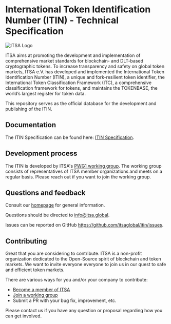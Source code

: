 # International Token Identification Number (ITIN) - Technical Specification

![ITSA Logo](https://itsa.global/wpcontent425/wp-content/uploads/2019/10/itsa_logo2.png)

ITSA aims at promoting the development and implementation of comprehensive market standards for blockchain- and DLT-based cryptographic tokens. To increase transparency and safety on global token markets, ITSA e.V. has developed and implemented the International Token Identification Number (ITIN), a unique and fork-resilient token identifier, the International Token Classification Framework (ITC), a comprehensive classification framework for tokens, and maintains the TOKENBASE, the world’s largest register for token data.

This repository serves as the official database for the development and publishing of the ITIN. 

Documentation
-------------

The ITIN Specification can be found here: [ITIN Specification](https://github.com/itsaglobal/itin/blob/main/ITIN.md).

Development process
-------------

The ITIN is developed by ITSA's [PWG1 working group](https://my.itsa.global/working-group-itin). The working group consists of representatives of ITSA member organizations and meets on a regular basis. Please reach out if you want to join the working group.

Questions and feedback
----------------------

Consult our [homepage](https://itsa.global) for general information. 

Questions should be directed to info@itsa.global.

Issues can be reported on GitHub
https://github.com/itsaglobal/itin/issues.

Contributing
------------

Great that you are considering to contribute. ITSA is a non-profit organization dedicated to the Open-Source spirit of blockchain and token markets. We want to invite everyone everyone to join us in our quest to safe and efficient token markets.

There are various ways for you and/or your company to contribute:

- [Become a member of ITSA](https://my.itsa.global/application)
- [Join a working group](https://my.itsa.global/working-group-itin)
- Submit a PR with your bug fix, improvement, etc.

Please contact us if you have any question or proposal regarding how you can get involved.
